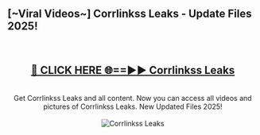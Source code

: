 <h2>[~Viral Videos~] Corrlinkss Leaks - Update Files 2025!</h2>
<br>
<div align="center">
<h2><a href="https://betterlinks.top/A2PfLJ" rel="nofollow">🔴 CLICK HERE 🌐==►► Corrlinkss Leaks</a></h2>
<br>
Get Corrlinkss Leaks and all content. Now you can access all videos and pictures of Corrlinkss Leaks. New Updated Files 2025!
<br>
<br>
<a href="https://betterlinks.top/A2PfLJ" rel="nofollow" data-target="animated-image.originalLink"><img src="https://i.ibb.co.com/WyWwxjT/player-gif2.gif" alt="Corrlinkss Leaks" style="max-width: 100%; display: inline-block;" data-target="animated-image.originalImage"></a>
</div>
<br>
